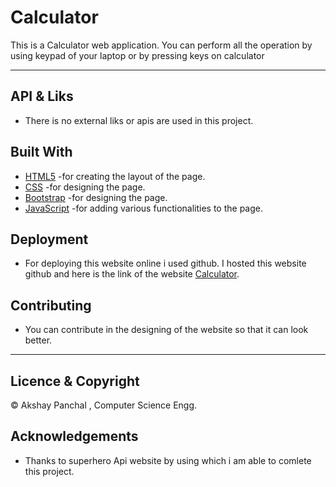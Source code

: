 # Calculator
This is a Calculator web application. You can perform all the operation by using keypad of your laptop or by pressing keys on calculator


---
## API & Liks
  - There is no external liks or apis are used in this project.
 
  
  ## Built With
  
  - [HTML5]( https://www.w3schools.com/html/) -for creating the layout of the page.
  - [CSS]( https://www.w3schools.com/css/) -for designing the page.
  - [Bootstrap]( https://getbootstrap.com/) -for designing the page.
  - [JavaScript]( https://www.javascript.com/) -for adding various functionalities to the page.
  
  ## Deployment
   - For deploying this website online i used github. I hosted this website github and here is the link of the website  [Calculator](superheroimages.com).
  
  
  ## Contributing
  - You can contribute in the designing of the website so that it can look better.
---
## Licence & Copyright
&copy; Akshay Panchal , Computer Science Engg.

## Acknowledgements
 - Thanks to superhero Api website by using which i am able to comlete this project.
